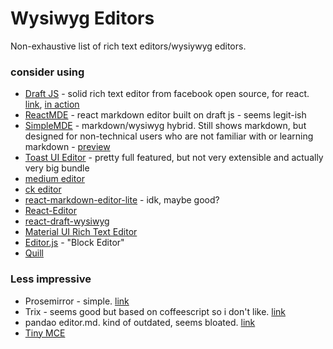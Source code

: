 # Wysiwyg Editors

Non-exhaustive list of rich text editors/wysiywyg editors.

### consider using
* [Draft JS](https://github.com/facebook/draft-js) - solid rich text editor from facebook open source, for react. [link](https://draftjs.org/), [in action](https://github.com/strapi/strapi/blob/master/packages/strapi-plugin-content-manager/admin/src/components/Wysiwyg/index.js)
* [ReactMDE](https://github.com/andrerpena/react-mde) - react markdown editor built on draft js - seems legit-ish
* [SimpleMDE](https://github.com/sparksuite/simplemde-markdown-editor) - markdown/wysiwyg hybrid. Still shows markdown, but designed for non-technical users who are not familiar with or learning markdown - [preview](https://simplemde.com/)
* [Toast UI Editor](https://github.com/nhn/tui.editor) - pretty full featured, but not very extensible and actually very big bundle
* [medium editor](http://yabwe.github.io/medium-editor/)
* [ck editor](https://github.com/ckeditor/ckeditor5)
* [react-markdown-editor-lite](https://github.com/HarryChen0506/react-markdown-editor-lite) - idk, maybe good?
* [React-Editor](https://github.com/fritx/react-editor)
* [react-draft-wysiwyg](https://github.com/jpuri/react-draft-wysiwyg)
* [Material UI Rich Text Editor](https://github.com/niuware/mui-rte)
* [Editor.js](https://editorjs.io/) - "Block Editor"
* [Quill](https://quilljs.com/)




### Less impressive
* Prosemirror - simple. [link](https://github.com/ProseMirror/prosemirror)
* Trix - seems good but based on coffeescript so i don't like. [link](https://github.com/basecamp/trix)
* pandao editor.md. kind of outdated, seems bloated. [link](https://github.com/pandao/editor.md)
* [Tiny MCE](https://github.com/tinymce/tinymce)
